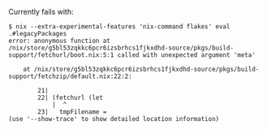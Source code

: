 Currently fails with:


    $ nix --extra-experimental-features 'nix-command flakes' eval .#legacyPackages
    error: anonymous function at /nix/store/g5bl53zqkkc6pcr6izsbrhcs1fjkxdhd-source/pkgs/build-support/fetchurl/boot.nix:5:1 called with unexpected argument 'meta'

        at /nix/store/g5bl53zqkkc6pcr6izsbrhcs1fjkxdhd-source/pkgs/build-support/fetchzip/default.nix:22:2:

            21|
            22| (fetchurl (let
                |  ^
            23|   tmpFilename =
    (use '--show-trace' to show detailed location information)